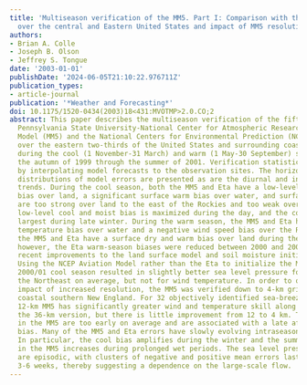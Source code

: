 ```yaml
---
title: 'Multiseason verification of the MM5. Part I: Comparison with the Eta model
  over the central and Eastern United States and impact of MM5 resolution'
authors:
- Brian A. Colle
- Joseph B. Olson
- Jeffrey S. Tongue
date: '2003-01-01'
publishDate: '2024-06-05T21:10:22.976711Z'
publication_types:
- article-journal
publication: '*Weather and Forecasting*'
doi: 10.1175/1520-0434(2003)18<431:MVOTMP>2.0.CO;2
abstract: This paper describes the multiseason verification of the fifth-generation
  Pennsylvania State University-National Center for Atmospheric Research Mesoscale
  Model (MM5) and the National Centers for Environmental Prediction (NCEP) Eta Model
  over the eastern two-thirds of the United States and surrounding coastal waters
  during the cool (1 November-31 March) and warm (1 May-30 September) seasons from
  the autumn of 1999 through the summer of 2001. Verification statistics are calculated
  by interpolating model forecasts to the observation sites. The horizontal and vertical
  distributions of model errors are presented as are the diurnal and intraseasonal
  trends. During the cool season, both the MM5 and Eta have a low-level cool and moist
  bias over land, a significant surface warm bias over water, and surface winds that
  are too strong over land to the east of the Rockies and too weak over water. The
  low-level cool and moist bias is maximized during the day, and the cool bias is
  largest during late winter. During the warm season, the MM5 and Eta have little
  temperature bias over water and a negative wind speed bias over the Rockies. Both
  the MM5 and Eta have a surface dry and warm bias over land during the warm season;
  however, the Eta warm-season biases were reduced between 2000 and 2001 because of
  recent improvements to the land surface model and soil moisture initialization.
  Using the NCEP Aviation Model rather than the Eta to initialize the MM5 during the
  2000/01 cool season resulted in slightly better sea level pressure forecasts over
  the Northeast on average, but not for wind temperature. In order to quantify the
  impact of increased resolution, the MM5 was verified down to 4-km grid spacing around
  coastal southern New England. For 32 objectively identified sea-breeze events, the
  12-km MM5 has significantly greater wind and temperature skill along the coast than
  the 36-km version, but there is little improvement from 12 to 4 km. The sea breezes
  in the MM5 are too early on average and are associated with a late afternoon cool
  bias. Many of the MM5 and Eta errors have slowly evolving intraseasonal trends.
  In particular, the cool bias amplifies during the winter and the summer dry bias
  in the MM5 increases during prolonged wet periods. The sea level pressure errors
  are episodic, with clusters of negative and positive mean errors lasting approximately
  3-6 weeks, thereby suggesting a dependence on the large-scale flow.
---
```

